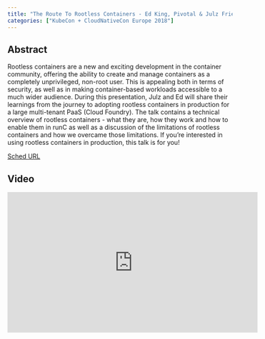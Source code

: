```yaml
---
title: "The Route To Rootless Containers - Ed King, Pivotal & Julz Friedman, IBM (Any Skill Level) (Slides Attached)"
categories: ["KubeCon + CloudNativeCon Europe 2018"]
---
```


## Abstract

Rootless containers are a new and exciting development in the container community, offering the ability to create and manage containers as a completely unprivileged, non-root user. This is appealing both in terms of security, as well as in making container-based workloads accessible to a much wider audience.  During this presentation, Julz and Ed will share their learnings from the journey to adopting rootless containers in production for a large multi-tenant PaaS (Cloud Foundry). The talk contains a technical overview of rootless containers - what they are, how they work and how to enable them in runC as well as a discussion of the limitations of rootless containers and how we overcame those limitations. If you’re interested in using rootless containers in production, this talk is for you!

[Sched URL](https://kccnceu18.sched.com/event/b5ea8f5eaad99f4bebe4ebcff90b83fa)

## Video

<iframe width='560' height='315' src='https://www.youtube.com/embed/sLiT1fCinkM' frameborder='0' allow='accelerometer; autoplay; encrypted-media; gyroscope; picture-in-picture' allowfullscreen></iframe>
